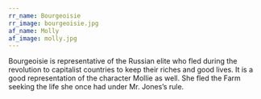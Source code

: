 ```yaml
---
rr_name: Bourgeoisie
rr_image: bourgeoisie.jpg
af_name: Molly
af_image: molly.jpg
---
```


Bourgeoisie is representative of the Russian elite who fled during the revolution to capitalist countries to keep their riches and good lives. It is a good representation of the character Mollie as well. She fled the Farm seeking the life she once had under Mr. Jones’s rule.